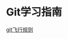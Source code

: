 # Git学习指南





[git飞行规则](https://github.com/k88hudson/git-flight-rules/blob/master/README_zh-CN.md)

